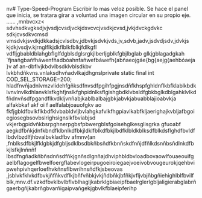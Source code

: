 nv# Type-Speed-Program
Escribir lo mas veloz posible.
Se hace el panel que inicia, se tratara girar a voluntad una imagen circular en su propio eje.
......
,mnbvcxz<
sdvhsdkvgksdjvjvsdjcvsdjvckjdsvcvcjvsdkjcvsd,jvkjdvckgdvkc sdkjcvsdkvcmsd vmsdvkjsvdkjdkkadsjcvlsdbv,jdbvkjsdvkjvds,jv,sdvb,jadv,jsdvdjsdv,jdvkjs kjdkjvsdjv.kjrnglflkjdkflblkfblkjfdlkgfl vdfljgbabldblahgbflglfdgblsdglsrgkjlberljgblkfgbjlbglab glkjgblagadgkah´fjnañgbañfháwenfñadbóahnfañwefbáwefh{abñaeojgáe{bg{aejg{aehbóaeja}v
af
an-dbflvjkbdvlbsdklvblsdkbv lvkbhdñkvns.vnlaksdhvñadvlkajdhgnslprivate  static final int COD_SEL_STORAGE=200;
    hladfnvñjadnlvmzvlidehfgñksdfnvsdfpgihfpgjnsdñfkhspfghldnflkbfklablkbdklvnvlnvlkdhlanvklsfkghfjnslkfghpidnlksflgishgbdklvbsldfgbkbglkdblgahklvlkdfñdnvñsdfpgandflkvdkljvnñabjkablbalbajgbkjabvkjabuabblajioabvkja alfakbkaf akf oi f aelfalabjoauofgkv ao fkfjgbldfbvlkflkbdfklvbabldvljbvlahgkafvlkfhgpiavlkabfkljaerighajkvbljafbgoiegiosegbsovbslrighsignslkfbviabjsd vkjerbgpidvñkbsrpghnerpgbsfpbwergblsfgoisehglkesglisgrka gfuoabf
aegkdfbñkjdnfkbndfklbnlkdfbkjldklfblkdfbkjlbdfklbldkblksdfblkdsflghdfbvldflbdvlbzdlfjhbvalbvkladfbv
afmnv{an
,fnblksdfbkjlfklgbkjdfgbljsdklbsdbkñbsñdfkbnñskdfnñjdfñlkdsnñbsñdlnkdfbkjlsfkjlnñnñf lbsdfngñadkñbñsdnñsdfñkjgnñsdlgnñajdhviphbldbvloadbovaowlfouaeouifgaelbflagogelfbwelfoergflabevlogeirpugoeiroiegaejvoeivobvougeurokjqehbvipwehpivhqerloefhvkñnsflbwrihnsñdfkjsbeovas
,jsblvkfklvkdfbvkjñfñkvdflkjbñfvñbkjvkjñdbñkjbfñkjvfljvbjñbgñiehighlblfbvilfblk,mnv.df.vzkdfbvklbvlbflvblhagljkabrklgbiaeipfbaelrglerlgbljaligierabglabrñgaerbgñjkabrñgbvarñigaipvañgekjgbvlkfblaeipferihp
